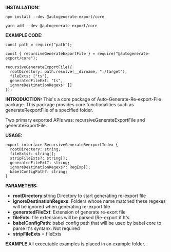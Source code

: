 **INSTALLATION:**

```npm install --dev @autogenerate-export/core```

```yarn add --dev @autogenerate-export/core```

**EXAMPLE CODE:**
```
const path = require("path");

const { recursiveGenerateExportFile } = require("@autogenerate-export/core");

recursiveGenerateExportFile({
  rootDirectory: path.resolve(__dirname, "./target"),
  fileExts: ["ts"],
  generatedFileExt: "ts",
  ignoreDestinationRegexs: []
});
```


**INTRODUCTION:**
This's a core package of Auto-Generate-Re-export-File package. This package provides core functionalities such as generateRexportFile of a specified folder.

Two primary exported APIs was: recursiveGenerateExportFile and generateExportFile.

**USAGE:**
```
export interface RecursiveGenerateReexportIndex {
  rootDirectory: string;
  fileExts?: string[];
  stripFileExts?: string[];
  generatedFileExt?: string;
  ignoreDestinationRegexs?: RegExp[];
  babelConfigPath?: string;
}
```

**PARAMETERS:**
-  **rootDirectory**:string  Directory to start  generating re-export file
-   **ignoreDestinationRegexs**: Folders whose name matched these regexes will be ignored when generating re-export file
-   **generatedFileExt**: Extension of generate re-exort file
-   **fileExts**: file extensions will be parsed (Re-export if It's 
-   **babelConfigPath**: babel config path that will be used by babel core to parse It's syntanx. Not required
-   **stripFileExts** = fileExts

**EXAMPLE**
All executable examples is placed in an example folder.